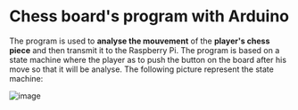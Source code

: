 # Chess board's program with Arduino
The program is used to **analyse the mouvement** of the **player's chess piece** and then transmit it to the Raspberry Pi. The program is based on a state machine where the player as to push the button on the board after his move so that it will be analyse. The following picture represent the state machine:

![image](https://user-images.githubusercontent.com/72216266/160478715-9a150fbd-3a7e-455b-b952-25f204099703.png)
